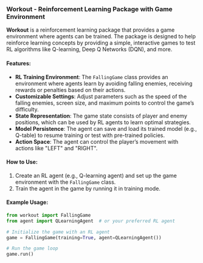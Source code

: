 ### Workout - Reinforcement Learning Package with Game Environment

**Workout** is a reinforcement learning package that provides a game environment where agents can be trained. The package is designed to help reinforce learning concepts by providing a simple, interactive games to test RL algorithms like Q-learning, Deep Q Networks (DQN), and more.

#### Features:
- **RL Training Environment**: The `FallingGame` class provides an environment where agents learn by avoiding falling enemies, receiving rewards or penalties based on their actions.
- **Customizable Settings**: Adjust parameters such as the speed of the falling enemies, screen size, and maximum points to control the game’s difficulty.
- **State Representation**: The game state consists of player and enemy positions, which can be used by RL agents to learn optimal strategies.
- **Model Persistence**: The agent can save and load its trained model (e.g., Q-table) to resume training or test with pre-trained policies.
- **Action Space**: The agent can control the player’s movement with actions like "LEFT" and "RIGHT".


#### How to Use:
1. Create an RL agent (e.g., Q-learning agent) and set up the game environment with the `FallingGame` class.
2. Train the agent in the game by running it in training mode.

#### Example Usage:
```python
from workout import FallingGame
from agent import QLearningAgent  # or your preferred RL agent

# Initialize the game with an RL agent
game = FallingGame(training=True, agent=QLearningAgent())

# Run the game loop
game.run()
```
